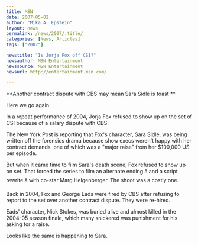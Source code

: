 ```yaml
---
title: MSN 
date: 2007-05-02
author: "Mika A. Epstein"
layout: news
permalink: /news/2007/:title/
categories: [News, Articles]
tags: ["2007"]

newstitle: "Is Jorja Fox off CSI?"
newsauthor: MSN Entertainment
newssource: MSN Entertainment
newsurl: http://entertainment.msn.com/ 

---
```


**Another contract dispute with CBS may mean Sara Sidle is toast **

Here we go again. 

In a repeat performance of 2004, Jorja Fox refused to show up on the set of CSI because of a salary dispute with CBS. 

The New York Post is reporting that Fox's character, Sara Sidle, was being written off the forensics drama because show execs weren't happy with her contract demands, one of which was a "major raise" from her $100,000 US per episode. 

But when it came time to film Sara's death scene, Fox refused to show up on set. That forced the series to film an alternate ending â and a script rewrite â with co-star Marg Helgenberger. The shoot was a costly one. 

Back in 2004, Fox and George Eads were fired by CBS after refusing to report to the set over another contract dispute. They were re-hired. 

Eads' character, Nick Stokes, was buried alive and almost killed in the 2004-05 season finale, which many snickered was punishment for his asking for a raise.

Looks like the same is happening to Sara.
